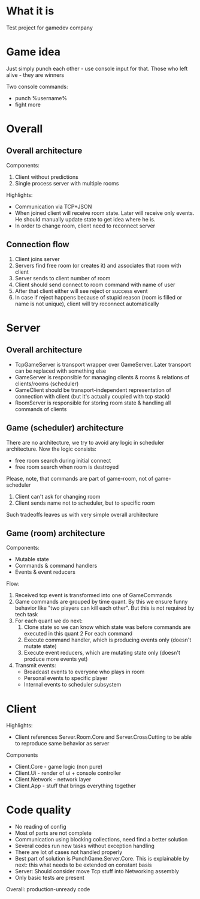 # What it is
 
Test project for gamedev company

# Game idea

Just simply punch each other - use console input for that.
Those who left alive - they are winners

Two console commands:
- punch %username%
- fight more

# Overall

## Overall architecture

Components:
1. Client without predictions
2. Single process server with multiple rooms

Highlights:
- Communication via TCP+JSON
- When joined client will receive room state. Later will receive only events. He should manually update state to get idea where he is.
- In order to change room, client need to reconnect server

## Connection flow

1. Client joins server
2. Servers find free room (or creates it) and associates that room with client
3. Server sends to client number of room
4. Client should send connect to room command with name of user
5. After that client either will see reject or success event
6. In case if reject happens because of stupid reason (room is filled or name is not unique), client will try reconnect automatically

# Server 

## Overall architecture

- TcpGameServer is transport wrapper over GameServer. Later transport can be replaced with something else
- GameServer is responsible for managing clients & rooms & relations of clients/rooms (scheduler)
- GameClient should be transport-independent representation of connection with client (but it's actually coupled with tcp stack)
- RoomServer is responsible for storing room state & handling all commands of clients

## Game (scheduler) architecture

There are no architecture, we try to avoid any logic in scheduler architecture.
Now the logic consists:
- free room search during initial connect
- free room search when room is destroyed

Please, note, that commands are part of game-room, not of game-scheduler
1. Client can't ask for changing room
2. Client sends name not to scheduler, but to specific room

Such tradeoffs leaves us with very simple overall architecture

## Game (room) architecture

Components:
- Mutable state
- Commands & command handlers
- Events & event reducers

Flow:
1. Received tcp event is transformed into one of GameCommands
2. Game commands are grouped by time quant. By this we ensure funny behavior like "two players can kill each other". But this is not required by tech task
3. For each quant we do next:
   1. Clone state so we can know which state was before commands are executed in this quant
   2 For each command
     1. Execute command handler, which is producing events only (doesn't mutate state)
     2. Execute event reducers, which are mutating state only (doesn't produce more events yet)
4. Transmit events:
   - Broadcast events to everyone who plays in room
   - Personal events to specific player
   - Internal events to scheduler subsystem

# Client

Highlights:
- Client references Server.Room.Core and Server.CrossCutting to be able to reproduce same behavior as server

Components
- Client.Core - game logic (non pure)
- Client.Ui - render of ui + console controller
- Client.Network - network layer
- Client.App - stuff that brings everything together


# Code quality

- No reading of config
- Most of parts are not complete
- Communication using blocking collections, need find a better solution
- Several codes run new tasks without exception handling
- There are lot of cases not handled properly
- Best part of solution is PunchGame.Server.Core. This is explainable by next: this what needs to be extended on constant basis
- Server: Should consider move Tcp stuff into Networking assembly
- Only basic tests are present

 Overall: production-unready code